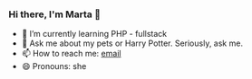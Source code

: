 ### Hi there, I'm Marta 👋


<!--**marcamvi/marcamvi** is a ✨ _special_ ✨ repository because its `README.md` (this file) appears on your GitHub profile.

Here are some ideas to get you started:

- 🔭 I’m currently working on ...-->
- 🌱 I’m currently learning PHP - fullstack
- 💬 Ask me about my pets or Harry Potter. Seriously, ask me.
- 📫 How to reach me: [email](mailto:marta.cambero@gmail.com)
- 😄 Pronouns: she


